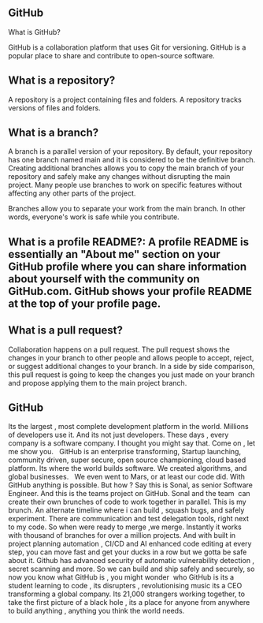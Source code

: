 ## GitHub 

What is GitHub?

GitHub is a collaboration platform that uses Git for versioning. GitHub is a popular place to share and contribute to open-source software.

## What is a repository?

A repository is a project containing files and folders. A repository tracks versions of files and folders.

## What is a branch?

A branch is a parallel version of your repository. By default, your repository has one branch named main and it is considered to be the definitive branch. Creating additional branches allows you to copy the main branch of your repository and safely make any changes without disrupting the main project. Many people use branches to work on specific features without affecting any other parts of the project.

Branches allow you to separate your work from the main branch. In other words, everyone's work is safe while you contribute.
## What is a profile README?: A profile README is essentially an "About me" section on your GitHub profile where you can share information about yourself with the community on GitHub.com. GitHub shows your profile README at the top of your profile page.

## What is a pull request?

Collaboration happens on a pull request. The pull request shows the changes in your branch to other people and allows people to accept, reject, or suggest additional changes to your branch. In a side by side comparison, this pull request is going to keep the changes you just made on your branch and propose applying them to the main project branch.

## GitHub 

Its the largest , most complete development platform in the world. 
Millions of developers use it. 
And its not just developers. 
These days , every company is a software company. 
I thought you might say that. 
Come on , let me show you.  
GitHub is an enterprise transforming, Startup launching, community driven, super secure, open source championing, cloud based platform. 
Its where the world builds software. 
We created algorithms, and global businesses.  
We even went to Mars, or at least our code did. 
With GitHub anything is possible. 
But how ?
Say this is Sonal, as senior Software Engineer. And this is the teams project on GitHub. 
Sonal and the team  can create their own brunches of code to work together in parallel. 
This is my brunch. An alternate timeline where i can build , squash bugs, and safely experiment. 
There are communication and test delegation tools, right next to my code. So when were ready to merge ,we merge. 
Instantly it works with thousand of branches for over a million projects. And with built in project planning automation , CI/CD and AI enhanced code editing at every step, you can move fast and get your ducks in a row but we gotta be safe about it. Github has advanced security of automatic vulnerability detection , secret scanning and more. So we can build and ship safely and securely, so now you know what GitHub is , you might wonder  who GitHub is its a student learning to code , its disrupters , revolutionising music its a CEO transforming a global company. 
Its 21,000 strangers working together, to take the first picture of a black hole , its a place for anyone from anywhere to build anything , anything you think the world needs. 
